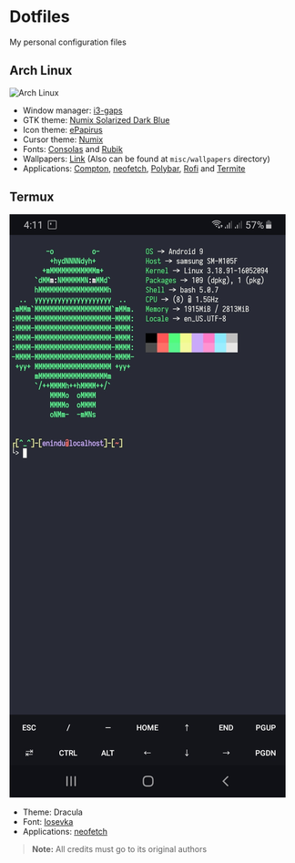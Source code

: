 # Dotfiles
My personal configuration files

## Arch Linux
![Arch Linux](https://github.com/enindu/dotfiles/raw/master/misc/screenshots/arch-linux.png "Arch Linux")

- Window manager: [i3-gaps](https://github.com/Airblader/i3)
- GTK theme: [Numix Solarized Dark Blue](https://github.com/Ferdi265/numix-solarized-gtk-theme)
- Icon theme: [ePapirus](https://github.com/PapirusDevelopmentTeam/papirus-icon-theme)
- Cursor theme: [Numix](https://www.gnome-look.org/p/999876)
- Fonts: [Consolas](https://aur.archlinux.org/packages/consolas-font) and [Rubik](https://fonts.google.com/specimen/Rubik)
- Wallpapers: [Link](https://git.nul.ie/dev/linux-pictures/src/branch/master) (Also can be found at `misc/wallpapers` directory)
- Applications: [Compton](https://github.com/chjj/compton), [neofetch](https://github.com/dylanaraps/neofetch), [Polybar](https://github.com/polybar/polybar), [Rofi](https://github.com/davatorium/rofi) and [Termite](https://github.com/thestinger/termite)

## Termux
![Termux](https://github.com/enindu/dotfiles/raw/master/misc/screenshots/termux.jpg "Termux")

- Theme: Dracula
- Font: [Iosevka](https://github.com/be5invis/Iosevka)
- Applications: [neofetch](https://github.com/dylanaraps/neofetch)

> **Note:** All credits must go to its original authors
